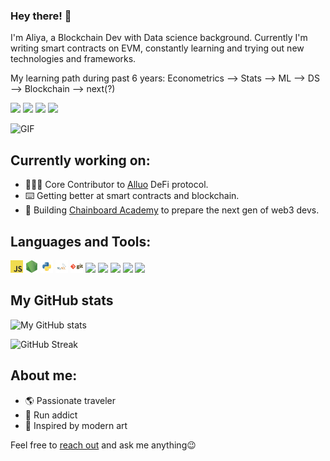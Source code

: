 ### Hey there! :wave: 
I'm Aliya, a Blockchain Dev with Data science background. Currently I'm writing smart contracts on EVM, constantly learning and trying out new technologies and frameworks.

My learning path during past 6 years: Econometrics --> Stats --> ML --> DS --> Blockchain --> next(?)

![](https://img.shields.io/badge/Blockchain-%3C%2F%3E-blueviolet) ![](https://img.shields.io/badge/Web3.js-%7C-yellowgreen) ![](https://img.shields.io/badge/Smart%20Contracts-%7C-blue) ![](https://img.shields.io/badge/Cryptocurrency-%7C-ff69b4)

 <div>
  <img alt="GIF" src="https://github.com/AliyaDav/testing/blob/main/d4tvukbt5mra37cvwklk.gif" width="500" height="320" />
</div>

## Currently working on:
- 👨🏽‍💻 Core Contributor to [Alluo](https://www.alluo.com/) DeFi protocol.
- ⌨️ Getting better at smart contracts and blockchain.
- 🌱 Building [Chainboard Academy](https://chainboard.academy/) to prepare the next gen of web3 devs. 

## Languages and Tools: 
<code><img height="20" src="https://raw.githubusercontent.com/github/explore/80688e429a7d4ef2fca1e82350fe8e3517d3494d/topics/javascript/javascript.png"></code>
<code><img height="20" src="https://raw.githubusercontent.com/github/explore/80688e429a7d4ef2fca1e82350fe8e3517d3494d/topics/nodejs/nodejs.png"></code>
<code><img height="20" src="https://raw.githubusercontent.com/github/explore/80688e429a7d4ef2fca1e82350fe8e3517d3494d/topics/python/python.png"></code>
<code><img height="20" src="https://raw.githubusercontent.com/github/explore/80688e429a7d4ef2fca1e82350fe8e3517d3494d/topics/mysql/mysql.png"></code>
<code><img height="20" src="https://raw.githubusercontent.com/github/explore/80688e429a7d4ef2fca1e82350fe8e3517d3494d/topics/git/git.png"></code>
<code><img height="20" src="https://github.com/Sp0ne/codeicons/blob/master/svg/typescript.svg"></code>
<code><img height="20" src="https://cdn.jsdelivr.net/gh/devicons/devicon/icons/r/r-original.svg"></code>
<code><img height="20" src="https://cdn.jsdelivr.net/gh/devicons/devicon/icons/solidity/solidity-original.svg"></code>
<code><img height="20" src="https://cdn.jsdelivr.net/gh/devicons/devicon/icons/flask/flask-original-wordmark.svg"></code>
<code><img height="20" src="https://cdn.jsdelivr.net/gh/devicons/devicon/icons/heroku/heroku-plain-wordmark.svg"></code>

## My GitHub stats

![My GitHub stats](https://github-readme-stats.vercel.app/api?username=AliyaDav&show_icons=true&theme=gruvbox_light)

![GitHub Streak](https://github-readme-streak-stats.herokuapp.com/?user=AliyaDav)

## About me:
- 🌎 Passionate traveler
- :runner: Run addict
- :art: Inspired by modern art

Feel free to [reach out](https://telegram.me/aliya_dav) and ask me anything:wink:
